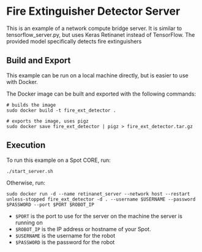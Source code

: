 <!--
Copyright (c) 2021 Boston Dynamics, Inc.  All rights reserved.

Downloading, reproducing, distributing or otherwise using the SDK Software
is subject to the terms and conditions of the Boston Dynamics Software
Development Kit License (20191101-BDSDK-SL).
-->

# Fire Extinguisher Detector Server

This is an example of a network compute bridge server. It is similar to tensorflow_server.py, but uses Keras Retinanet instead of TensorFlow. The provided model specifically detects fire extinguishers 


## Build and Export
This example can be run on a local machine directly, but is easier to use with Docker.

The Docker image can be built and exported with the following commands:

```
# builds the image
sudo docker build -t fire_ext_detector .

# exports the image, uses pigz
sudo docker save fire_ext_detector | pigz > fire_ext_detector.tar.gz
```


## Execution
To run this example on a Spot CORE, run:

```
./start_server.sh
```

Otherwise, run:

```
sudo docker run -d --name retinanet_server --network host --restart unless-stopped fire_ext_detector -d . --username $USERNAME --password $PASSWORD --port $PORT $ROBOT_IP
```

- `$PORT` is the port to use for the server on the machine the server is running on
- `$ROBOT_IP` is the IP address or hostname of your Spot.
- `$USERNAME` is the username for the robot
- `$PASSWORD` is the password for the robot
